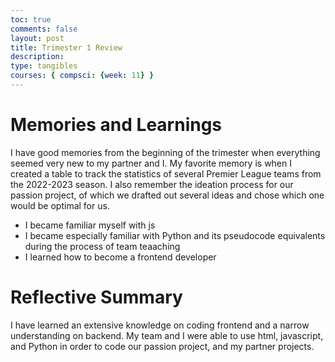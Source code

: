 ```yaml
---
toc: true
comments: false
layout: post
title: Trimester 1 Review
description: 
type: tangibles
courses: { compsci: {week: 11} }
---
```


# Memories and Learnings
I have good memories from the beginning of the trimester when everything seemed very new to my partner and I. My favorite memory is when I created a table to track the statistics of several Premier League teams from the 2022-2023 season. I also remember the ideation process for our passion project, of which we drafted out several ideas and chose which one would be optimal for us.
- I became familiar myself with js
- I became especially familiar with Python and its pseudocode equivalents during the process of team teaaching
- I learned how to become a frontend developer

# Reflective Summary
I have learned an extensive knowledge on coding frontend and a narrow understanding on backend. My team and I were able to use html, javascript, and Python in order to code our passion project, and my partner projects.